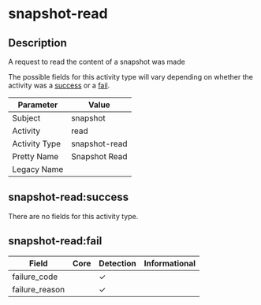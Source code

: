 snapshot-read
=============

Description
-----------
A request to read the content of a snapshot was made

The possible fields for this activity type will vary depending on whether the activity was a [success](#snapshot-readsuccess) or a [fail](#snapshot-readfail).

| Parameter     | Value         |
| ------------- | ------------- |
| Subject       | snapshot      |
| Activity      | read          |
| Activity Type | snapshot-read |
| Pretty Name   | Snapshot Read |
| Legacy Name   |               |

snapshot-read:success
---------------------

There are no fields for this activity type.


snapshot-read:fail
------------------

| Field          | Core | Detection | Informational |
| -------------- | ---- | --------- | ------------- |
| failure_code   |      | &#10003;  |               |
| failure_reason |      | &#10003;  |               |